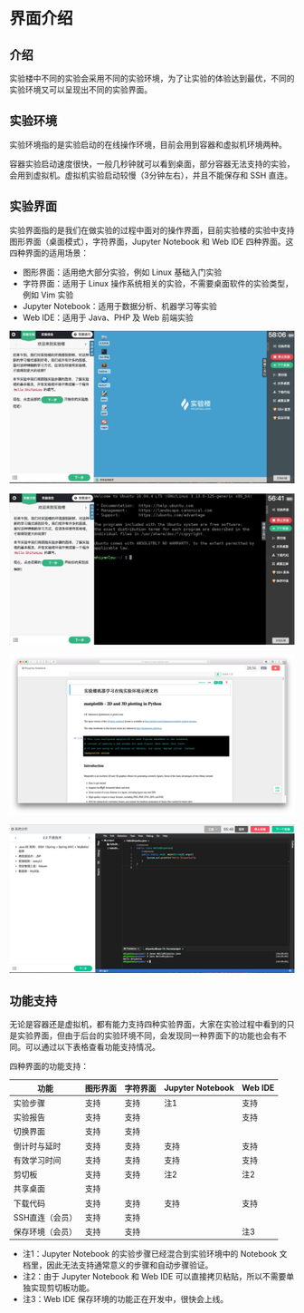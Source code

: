 # 界面介绍

## 介绍

实验楼中不同的实验会采用不同的实验环境，为了让实验的体验达到最优，不同的实验环境又可以呈现出不同的实验界面。

## 实验环境

实验环境指的是实验启动的在线操作环境，目前会用到容器和虚拟机环境两种。

容器实验启动速度很快，一般几秒钟就可以看到桌面，部分容器无法支持的实验，会用到虚拟机。虚拟机实验启动较慢（3分钟左右），并且不能保存和 SSH 直连。

## 实验界面

实验界面指的是我们在做实验的过程中面对的操作界面，目前实验楼的实验中支持图形界面（桌面模式），字符界面，Jupyter Notebook 和 Web IDE 四种界面。这四种界面的适用场景：

* 图形界面：适用绝大部分实验，例如 Linux 基础入门实验
* 字符界面：适用于 Linux 操作系统相关的实验，不需要桌面软件的实验类型，例如 Vim 实验
* Jupyter Notebook：适用于数据分析、机器学习等实验
* Web IDE：适用于 Java、PHP 及 Web 前端实验

![desktop](../images/desktop1.jpg)

![terminal](../images/terminal.jpg)

![notebook](../images/notebook.png)

![webide](../images/webide.jpg)


## 功能支持

无论是容器还是虚拟机，都有能力支持四种实验界面，大家在实验过程中看到的只是实验界面，但由于后台的实验环境不同，会发现同一种界面下的功能也会有不同。可以通过以下表格查看功能支持情况。

四种界面的功能支持：

|功能|图形界面|字符界面|Jupyter Notebook|Web IDE|
|---|---|---|---|---|
|实验步骤|支持|支持|注1|支持|
|实验报告|支持|支持||支持|
|切换界面|支持|支持|||
|倒计时与延时|支持|支持|支持|支持|
|有效学习时间|支持|支持|支持|支持|
|剪切板|支持|支持|注2|注2|
|共享桌面|支持||||
|下载代码|支持|支持|支持|支持|
|SSH直连（会员）|支持|支持|||
|保存环境（会员）|支持|支持||注3|

* 注1：Jupyter Notebook 的实验步骤已经混合到实验环境中的 Notebook 文档里，因此无法支持通常意义的步骤和自动步骤验证。
* 注2：由于 Jupyter Notebook 和 Web IDE 可以直接拷贝粘贴，所以不需要单独实现剪切板功能。
* 注3：Web IDE 保存环境的功能正在开发中，很快会上线。


